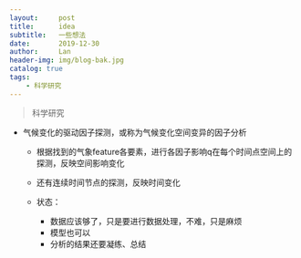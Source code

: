 ```yaml
---
layout:     post
title:      idea
subtitle:   一些想法
date:       2019-12-30
author:     Lan
header-img: img/blog-bak.jpg
catalog: true
tags:
    - 科学研究
---
```

>科学研究

- 气候变化的驱动因子探测，或称为气候变化空间变异的因子分析
  
  - 根据找到的气象feature各要素，进行各因子影响q在每个时间点空间上的探测，反映空间影响变化
  - 还有连续时间节点的探测，反映时间变化
  
  - 状态：
    - 数据应该够了，只是要进行数据处理，不难，只是麻烦
    - 模型也可以
    - 分析的结果还要凝练、总结